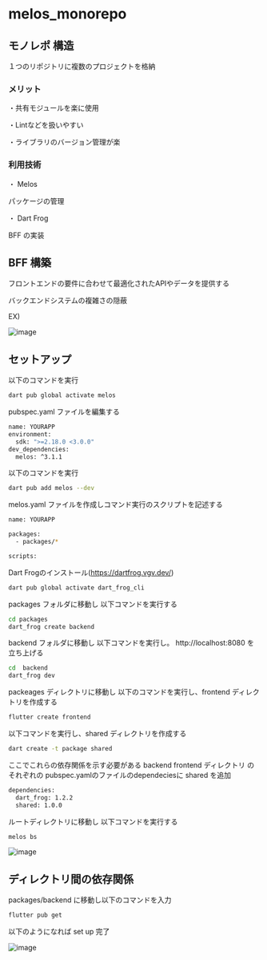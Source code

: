 # melos_monorepo

## モノレポ 構造 
１つのリポジトリに複数のプロジェクトを格納

### メリット
・共有モジュールを楽に使用 
 
・Lintなどを扱いやすい 

・ライブラリのバージョン管理が楽

### 利用技術
・ Melos 


パッケージの管理

 ・ Dart Frog

 
 BFF の実装


 
 

## BFF 構築
 フロントエンドの要件に合わせて最適化されたAPIやデータを提供する

 
 バックエンドシステムの複雑さの隠蔽

EX)


![image](https://github.com/rensawamo/melos_monorepo/assets/106803080/c13118bf-8acd-442d-8f27-4032a03521a8)




## セットアップ
以下のコマンドを実行
```sh
dart pub global activate melos
```

pubspec.yaml ファイルを編集する
```sh
name: YOURAPP
environment:
  sdk: ">=2.18.0 <3.0.0"
dev_dependencies:
  melos: ^3.1.1
```

以下のコマンドを実行
```sh
dart pub add melos --dev
```

melos.yaml ファイルを作成しコマンド実行のスクリプトを記述する
```sh
name: YOURAPP

packages:
  - packages/*

scripts:

```

Dart Frogのインストール(https://dartfrog.vgv.dev/)
```sh
dart pub global activate dart_frog_cli
```

packages フォルダに移動し 以下コマンドを実行する
```sh
cd packages
dart_frog create backend
```

backend フォルダに移動し 以下コマンドを実行し。  http://localhost:8080 を立ち上げる
```sh
cd  backend 
dart_frog dev
```

packeages ディレクトリに移動し 以下のコマンドを実行し、frontend ディレクトリを作成する
```sh
flutter create frontend
```


以下コマンドを実行し、shared ディレクトリを作成する
```sh
dart create -t package shared
```

ここでこれらの依存関係を示す必要がある
backend frontend ディレクトリ のそれぞれの pubspec.yamlのファイルのdependeciesに shared を追加
```sh
dependencies:
  dart_frog: 1.2.2
  shared: 1.0.0
```

ルートディレクトリに移動し 以下コマンドを実行する
```sh
melos bs
``` 


![image](https://github.com/rensawamo/melos_monorepo/assets/106803080/e721af7c-83b3-430f-a6db-e77a6d8dd27f)




## ディレクトリ間の依存関係
packages/backend に移動し以下のコマンドを入力
```sh
flutter pub get 
```


以下のようになれば set up 完了


![image](https://github.com/rensawamo/melos_monorepo/assets/106803080/dd3f2661-c625-4afc-9507-2f8ac3ffa00b)
















